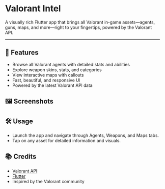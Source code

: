 # Valorant Intel
A visually rich Flutter app that brings all Valorant in-game assets—agents, guns, maps, and more—right to your fingertips, powered by the Valorant API.

---

## 🚀 Features
- Browse all Valorant agents with detailed stats and abilities
- Explore weapon skins, stats, and categories
- View interactive maps with callouts
- Fast, beautiful, and responsive UI
- Powered by the latest Valorant API data

## 🖼️ Screenshots
<!-- Add your app screenshots here -->

## 🛠️ Usage
- Launch the app and navigate through Agents, Weapons, and Maps tabs.
- Tap on any asset for detailed information and visuals.

## 📚 Credits
- [Valorant API](https://valorant-api.com/)
- [Flutter](https://flutter.dev/)
- Inspired by the Valorant community
<!-- 
## 📄 License
This project is licensed under the MIT License. -->
